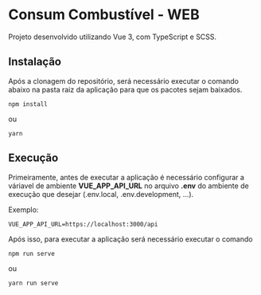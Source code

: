 # Consum Combustível - WEB

Projeto desenvolvido utilizando Vue 3, com TypeScript e SCSS.

## Instalação
Após a clonagem do repositório, será necessário executar o comando abaixo na pasta raiz da aplicação para que os pacotes sejam baixados.

```shell
npm install
```
ou

```shell
yarn
```

## Execução
Primeiramente, antes de executar a aplicação é necessário configurar a váriavel de ambiente **VUE_APP_API_URL** no arquivo **.env** do ambiente de execução que desejar (.env.local, .env.development, ...).

Exemplo:

```shell
VUE_APP_API_URL=https://localhost:3000/api
```

Após isso, para executar a aplicação será necessário executar o comando

```shell
npm run serve
```

ou

```shell
yarn run serve
```
